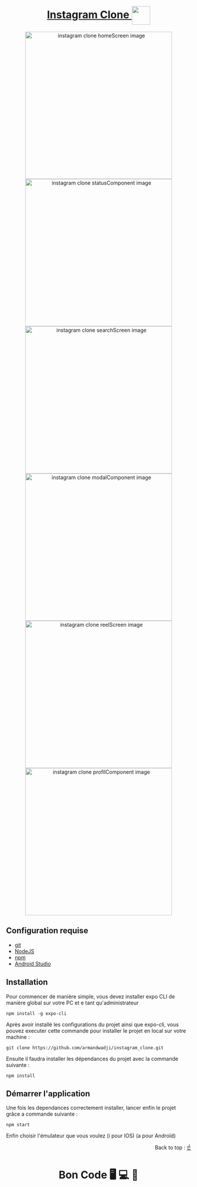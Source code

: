<div>
  <h1 align="center" position="relative">
    <a  href="https://github.com/armandwadji/instagram_clone.git">Instagram Clone 
    </a> 
     <img width="50px"  heigth="10px" align="center" src = "https://user-images.githubusercontent.com/90448006/176859137-6dbffc20-a8f2-4be3-b1ce-89a76ee1f64e.png" />
  </h1> 
</div> 

<div align="center" >
<img width="400" alt="instagram clone homeScreen image" src="https://user-images.githubusercontent.com/90448006/182001780-ac1ceb3b-2e67-4a1b-b087-fc305a81957a.png">
  <img width="400" alt="instagram clone statusComponent image" src="https://user-images.githubusercontent.com/90448006/182001880-81a71ea2-d58e-475b-9a9f-b0ee9818b35c.png">
</div> 

<div align="center" >
<img width="400" alt="instagram clone searchScreen image" src="https://user-images.githubusercontent.com/90448006/182001903-3e404843-5dba-4e8d-b79c-d3c7147ed2e0.png">
  <img width="400" alt="instagram clone modalComponent image" src="https://user-images.githubusercontent.com/90448006/182001960-0c62d8a9-2f52-4e9d-be51-3b578645be72.png">
</div> 

<div align="center" >
<img width="400" alt="instagram clone reelScreen image" src="https://user-images.githubusercontent.com/90448006/182002015-9739029b-82a8-4117-bb97-cfc90b11ecdc.png">
  <img width="400" alt="instagram clone profilComponent image" src="https://user-images.githubusercontent.com/90448006/182002086-28c49ae1-a677-4aca-a7e3-9e27a96a1ba8.png">
</div> 

## Configuration requise

- [git][git]
- [NodeJS][node]
- [npm][npm]
- [Android Studio][androidstudio]

## Installation
Pour commencer de manière simple, vous devez installer expo CLI de manière global sur votre PC et e tant qu'administrateur
```
npm install -g expo-cli
```

Après avoir installé les configurations du projet ainsi que expo-cli, vous pouvez executer cette commande pour installer le projet en local sur votre machine :
```
git clone https://github.com/armandwadji/instagram_clone.git
```
Ensuite il faudra installer les dépendances du projet avec la commande suivante :

```
npm install
```

## Démarrer l'application
Une fois les dependances correctement installer, lancer enfin le projet grâce a commande suivante :

```
npm start
```

Enfin choisir l'émulateur que vous voulez (i pour IOS) (a pour Androïd)

<p align="right">Back to top : 
  <a href="#top">
    ☝
  </a>
</p>

<h1 align="center">Bon Code 🖥 💻 📱</h1>

<!-- prettier-ignore-start -->
[npm]: https://www.npmjs.com/
[node]: https://nodejs.org
[git]: https://git-scm.com/
[androidstudio]: https://developer.android.com/studio
[xcode]: https://developer.android.com/studio
<!-- prettier-ignore-end -->


